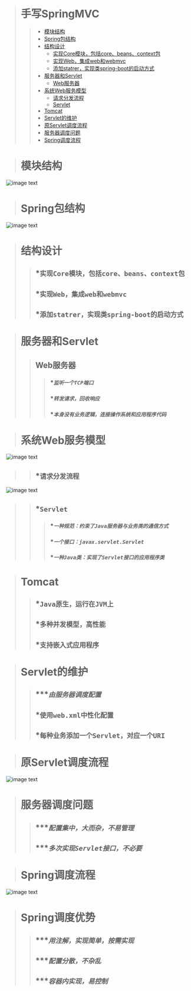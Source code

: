 ># 手写SpringMVC
>> * [模块结构](#模块结构)
>> * [Spring包结构](#Spring包结构)
>> * [结构设计](#结构设计)
>>      * [实现Core模块，包括core、beans、context包](#实现Core模块，包括core、beans、context包)
>>      * [实现Web，集成web和webmvc](#实现Web，集成web和webmvc)
>>      * [添加statrer，实现类spring-boot的启动方式](#添加statrer，实现类spring-boot的启动方式)
>> * [服务器和Servlet](#服务器和Servlet)
>>      * [Web服务器](#Web服务器)
>> * [系统Web服务模型](#系统Web服务模型)
>>      * [请求分发流程](#请求分发流程)
>>      * [Servlet](#Servlet)
>> * [Tomcat](#Tomcat)
>> * [Servlet的维护](#Servlet的维护)
>> * [原Servlet调度流程](#原Servlet调度流程)
>> * [服务器调度问题](#服务器调度问题)
>> * [Spring调度流程](#Spring调度流程)


># 模块结构
   ![image text](images/模块结构.png)
># Spring包结构
   ![image text](images/Spring包结构.png)
   

># 结构设计
>>## ***`实现Core模块，包括core、beans、context包`**
>>## ***`实现Web，集成web和webmvc`**
>>## ***`添加statrer，实现类spring-boot的启动方式`**   

># 服务器和Servlet
>>## Web服务器
>>>### ****`监听一个TCP端口`***
>>>### ****`转发请求，回收响应`***
>>>### ****`本身没有业务逻辑，连接操作系统和应用程序代码`***

># 系统Web服务模型
   ![image text](images/系统Web服务模型.png)
>>## ***`请求分发流程`**
   ![image text](images/请求分发流程.png)
>>## ***`Servlet`**
>>>### ****`一种规范：约束了Java服务器与业务类的通信方式`***
>>>### ****`一个接口：javax.servlet.Servlet`***
>>>### ****`一种Java类：实现了Servlet接口的应用程序类`***

># Tomcat
>>## ***`Java原生，运行在JVM上`**
>>## ***`多种并发模型，高性能`**
>>## ***`支持嵌入式应用程序`**

># Servlet的维护
>>## ****`由服务器调度配置`*
>>## ***`使用web.xml中性化配置`**
>>## ***`每种业务添加一个Servlet，对应一个URI`**

># 原Servlet调度流程
   ![image text](images/原Servlet调度流程.png)
   
># 服务器调度问题
>>## ****`配置集中，大而杂，不易管理`*
>>## ****`多次实现Servlet接口，不必要`*

># Spring调度流程
   ![image text](images/Spring调度流程.png)
   
># Spring调度优势
>>## ****`用注解，实现简单，按需实现`*
>>## ****`配置分散，不杂乱`*
>>## ****`容器内实现，易控制`*

